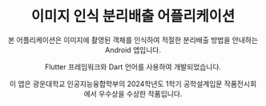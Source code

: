 <div align="center">

# 이미지 인식 분리배출 어플리케이션

본 어플리케이션은 이미지에 촬영된 객체를 인식하여 적절한 분리배출 방법을 안내하는 Android 앱입니다.

Flutter 프레임워크와 Dart 언어를 사용하여 개발되었습니다.

이 앱은 광운대학교 인공지능융합학부의 2024학년도 1학기 공학설계입문 작품전시회에서 우수상을 수상한 작품입니다.

</div>


